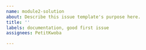 ```yaml
---
name: module2-solution
about: Describe this issue template's purpose here.
title: ''
labels: documentation, good first issue
assignees: PetitKwoba

---
```



